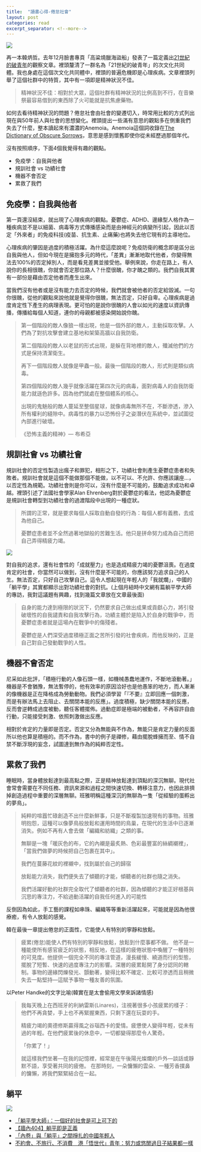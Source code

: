 ```yaml
---
title:  "讀書心得-倦怠社會"
layout: post
categories: read
excerpt_separator: <!--more-->
---
```

<!-- 《》「」 -->
![](/assets/images/TheBurnoutSociety.gif)

再一本韓炳哲。去年12月臉書專頁「高粱燒臘海盜船」發表了一篇定義出[21世紀的破青年](https://www.facebook.com/SorghumSiuMeiPirateship/posts/2762269737360709)的觀察文章。裡頭釐清了一群名為「21世紀的破青年」的次文化共同體。我也身處在這個次文化共同體中，裡頭的普遍危機即是心理疾病。文章裡頭列舉了這個社群中的特質，其中有一項即是精神狀況不佳。
<!--more-->

> 精神狀況不佳：相對於大眾，這個社群有精神狀況的比例高到不行，在音樂祭最容易借到的東西除了火可能就是抗焦慮藥物。

如何去看待精神狀況的問題？倦怠社會由社會的變遷切入，時常用比較的方式列出現在與50年前人與社會的思想變化。裡頭提出一些滿有意思的觀點多在側重我們失去了什麼，整本讀起來有濃濃的Anemoia。Anemoia這個詞收錄在[The Dictionary of Obscure Sorrows](https://www.dictionaryofobscuresorrows.com/post/105778238455/anemoia-n-nostalgia-for-a-time-youve-never)，意思是感到懷舊即使你從未經歷過那個年代。

沒有按照順序，下面4個我覺得有趣的觀點。
- 免疫學：自我與他者
- 規訓社會 vs 功績社會
- 機器不會否定
- 累救了我們

## 免疫學：自我與他者
第一頁還沒結束，就出現了心理疾病的觀點。憂鬱症、ADHD、邊緣型人格作為一種疾病並不是以細菌、病毒等方式傳播感染而是由神經元的病變所引起，因此以否定「外來者」的免疫科技(疫苗、抗生素、止痛藥)也將失去他它現有的主導地位。

心理疾病的肇因是過度的積極活躍。為什麼這麼說呢？免疫防衛的概念即是區分出自我與他人，但如今現在是擁抱多元的時代，「差異」漸漸地取代他者，你變得無法去100%的否定掉別人，而是看見差異並接受他。舉例來說，你走在路上，有人說你的長相很醜，你就會否定那位路人？什麼很醜，你才醜之類的。我們自我其實有一部份是藉由否定他者而產生出來。

當我們沒有他者或是沒有能力去否定的時候，我們就會被他者的否定給毀滅。一句你很醜，從他的觀點來說他就是覺得你很醜，無法否定，只好自卑。心理疾病是過度肯定性下產生的病理表現。更可怕的是說你很醜的人會以如光的速度以資訊傳播，傳播給每個人知道，連你的母親都被感染開始說你醜。

> 第一個階段的敵人像狼一樣出現，他是一個外部的敵人，主動採取攻擊。人們為了對抗攻擊會建立基地和架築高牆以自我防衛。
>
> 第二個階段的敵人以老鼠的形式出現，是躲在背地裡的敵人，殲滅他們的方式是保持清潔衛生。
>
> 再下一個階段敵人就像是甲蟲一般。最後一個階段的敵人，形式則是類似病毒。
>
> 第四個階段的敵人幾乎就像活躍在第四次元的病毒，面對病毒人的自我防衛能力就遜色許多。因為他們就處在整個體系的核心。
>
> 出現的鬼魅般的敵人蔓延至整個星球，就像病毒無所不在，不斷滲透，滲入所有權利的縫隙中。病毒性的暴力以恐怖份子之姿潛伏在系統中，並試圖從內部進行破壞。
>
>《恐怖主義的精神》— 布希亞

## 規訓社會 vs 功績社會
規訓社會的否定性製造出瘋子和罪犯，相形之下，功績社會則產生憂鬱症患者和失敗者。規訓社會就是這個不能做那個不能做，以不可以、不允許、你應該讓座...，以否定性為規範。功績社會則是你可以，沒有什麼是不可能的，鼓勵追求成功和卓越。裡頭引述了法國社會學家Alan Ehrenberg對於憂鬱症的看法，他認為憂鬱症是規訓社會轉型到功績社會的過渡階段中出現的一種症狀。

> 所謂的正常，就是要求每個人採取自動自發的行為：每個人都有義務，去成為他自己。
>
> 憂鬱症患者並不全然過著地獄般的苦難生活。他只是拼命努力成為自己而把自己弄得精疲力竭。

![](/assets/images/me_bad.jpg)

對自我的追求，還有社會性的「成就壓力」也是造成精疲力竭的憂鬱沮喪。在過度肯定的社會，你當然可以做到，沒有什麼是不可能的，你應該努力追求自己的人生。無法否定，只好自己攻擊自己。這令人想起現在年輕人的「我就爛」，中國的「躺平學」其實都顯示出對功績社會的對抗。(上個月紐時中文網有篇躺平學大師的專訪，我對這議題有興趣，找到幾篇文章放在文章最後面)

>自身的能力達到極限的狀況下，仍然要求自己做出成果或貢獻心力，將引發破壞性的自我譴責和自我攻擊行為，功績主體於是陷入於自身的戰爭中，而憂鬱症患者就是這場內在戰爭中的傷殘者。
>
>憂鬱症是人們深受過度積極正面之苦所引發的社會疾病，而他反映的，正是自己對自己發動戰爭的人性。

## 機器不會否定
尼采如此批評，「積極行動的人像石頭一樣，如機械愚蠢地運作，不斷地滾動著。」機器是不會猶豫，無法暫停的，他有效率的原因洽好也是他愚笨的地方，而人漸漸的像機器是正在降格成為勞動動物。我們必須學習「『不要』立即回應一個刺激，而是有辦法馬上去阻止、去關閉本能的反應」。過度積極，缺少關閉本能的反應，反而會逆轉成過度被動，聽任客體擺佈。過動症即是極端的被動者，不再容許自由行動，只能接受刺激、依照刺激做出反應。

相對於肯定的力量即是否定。否定又分為無能與不作為，無能只是肯定力量的反面所以他也算是積極的。而不作為，書中的例子是禪修，藉由擺脫蜂擁而至、情不自禁不斷浮現的妄念，試圖達到無作為的純粹否定性。

## 累救了我們
睡眠時，當身體放鬆達到最高點之際，正是精神放鬆達到頂點的深沉無聊。現代社會常會需要在不同任務、資訊來源和過程之間快速切換、轉移注意力，也因此排擠掉創造過程中重要的深層無聊。班雅明稱這種深沉的無聊為一隻「從經驗的蛋孵出的夢鳥」。

>純粹的喧囂忙碌創造不出什麼新鮮事，只是不斷複製加速現有的事物。班雅明抱怨，這種可以像夢鳥般放鬆和運用時間的鳥巢，在現代的生活中已逐漸消失。例如不再有人會去做「編織和紡織」之類的事。
>
>無聊是一塊「暖灰色的布，它的內襯是最炙熱、色彩最豐富的絲綢襯裡」，「當我們做夢的時候把自己包裹在其中」。
>
>我們在蔓藤花紋的裡襯中，找到屬於自己的歸宿
>
>放鬆能力消失，我們便失去了傾聽的才能，傾聽者的社群也隨之消失。
>
>我們活躍好動的社群完全取代了傾聽者的社群，因為傾聽的才能正好根基與沉思的專注力，不給過動活躍的自我任何進入的可能性

反倒因為如此，手工藝的課程如串珠、編織等等重新活躍起來，可能就是因為他很療癒，有令人放鬆的感覺。

韓在最後一章提出倦怠的正面性，它能使人有特別的寧靜和放鬆。

>疲累(倦怠)能使人們有特別的寧靜和放鬆，放鬆到什麼事都不做。 他不是一種能使所有感官疲乏的狀態，相反地，在這樣的疲倦狀態中喚醒了一種特別的可見度。他提供一個完全不同的專注管道，漫長緩慢、繞道而行的型態，擺脫了短暫、快速的過度專注力的影響。深層的疲累鬆開了身分認同的轄制。事物的邊緣閃爍發光、顫動著，變得比較不確定、比較可滲透而且稍微失去一點堅持—這賦予事物一種友善的氛圍。

以Peter Handke的文字比喻(韓實在是太會偷用文學來訴諸情感)

> 我每天晚上在西班牙的利納雷斯(Linares)，注視著很多小孩疲累的樣子：他們不再貪婪，手上也不再緊握東西，只剩下還在玩耍的手。
>
> 精疲力竭的奧德修斯贏得風之谷瑙西卡的愛情。疲憊使人變得年輕，從未有過的年輕。在他們疲累後的休息中，一切都變得那麼令人驚奇。
>
>「你累了！」
>
> 就這樣我們坐著—在我的記憶裡，經常是在午後陽光燦爛的戶外—談話或靜默不語，享受著共同的疲倦。
> 在那時刻，一朵慵懶的雲朵、一種芳香撲鼻的慵懶，將我們緊緊結合在一起。

## 躺平
![](/assets/images/lay_down.jpg)

- [「躺平學大師」：一個好的社會是可上可下的](https://cn.nytimes.com/china/20210714/lying-flat-in-china/zh-hant/)
- [【牆內404】躺平即是正義](https://gnews.org/zh-hant/1275088/)
- [「內卷」與「躺平」之間掙扎的中國年輕人](https://www.bbc.com/zhongwen/trad/chinese-news-57304453)
- [不約會、不旅行、不消費　港「悟世代」青年：努力或悠閒過日子結果都一樣](https://tw.appledaily.com/international/20201225/45HF44TXVZESHH7UUQ5AICCPWQ/)